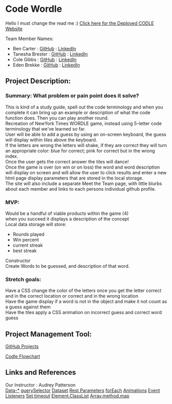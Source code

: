 # Code Wordle
Hello I must change the read me :) 
[Click here for the Deployed CODLE Website](https://team-salt-lake-city.github.io/code-wordle/)

Team Member Names: 
* Ben Carter : [GitHub](https://github.com/MotoBenny) : [LinkedIn](https://www.linkedin.com/in/benjamin-carter-dev/)
* Tanesha Brester : [GitHub](https://github.com/taneshaa) : [LinkedIn](https://www.linkedin.com/in/taneshabrester/)
* Cole Gibbs : [GitHub](https://github.com/colegibbs) : [LinkedIn](https://www.linkedin.com/in/cole-gibbs/)
* Eden Brekke : [GitHub](https://github.com/eden-brekke) : [LinkedIn](https://www.linkedin.com/in/eden-brekke/)

## Project Description: <br>

### Summary: What problem or pain point does it solve?
This is kind of a study guide, spell out the code terminology and when you complete it can bring up an example or description of what the code function does. Then you can play another round.  <br>
Recreation of NewYork Times WORDLE game, instead using 5-letter code terminology that we've learned so far. <br>
User will be able to add a guess by using an on-screen keyboard, the guess will display within tiles above the keyboard.  <br>
If the letters are wrong the letters will shake, if they are correct they will turn an appropriate color: blue for correct; pink for correct but in the wrong index.  <br>
Once the user gets the correct answer the tiles will dance!  <br>
Once the game is over (on win or on loss) the word and word description will display on screen and will allow the user to click results and enter a new html page display parameters that are stored in the local storage.  <br>
The site will also include a separate Meet the Team page, with little blurbs about each member and links to each persons individual github profile.  <br>


### MVP:  <br>
Would be a handful of viable products within the game (4) <br>
when you succeed it displays a description of the concept <br>
Local data storage will store: 
- Rounds played
- Win percent
- current streak
- best streak
 
Constructor <br>
Create Words to be guessed, and description of that word.  <br>

### Stretch goals: 
Have a CSS change the color of the letters once you get the letter correct and in the correct location or correct and in the wrong location <br>
Have the game display if a word is not in the object and make it not count as a guess against them <br>
Have the tiles apply a CSS animation on incorrect guess and correct word guess <br>


## Project Management Tool: 
[GitHub Projects](https://github.com/Team-Salt-Lake-City/code-wordle/projects/1)

[Codle Flowchart](/wireframes/codleflowchart.png)

## Links and References
Our Instructor : Audrey Patterson  <br>
[Data-*](https://developer.mozilla.org/en-US/docs/Web/HTML/Global_attributes/data-*)
[querySelector](https://developer.mozilla.org/en-US/docs/Web/API/Document/querySelector)
[Dataset](https://developer.mozilla.org/en-US/docs/Web/API/HTMLElement/dataset)
[Rest Parameters](https://developer.mozilla.org/en-US/docs/Web/JavaScript/Reference/Functions/rest_parameters)
[forEach](https://www.w3schools.com/jsref/jsref_foreach.asp)
[Animations](https://www.w3schools.com/howto/howto_css_shakeimage.asp)
[Event Listeners](https://developer.mozilla.org/en-US/docs/Web/API/EventTarget/addEventListener)
[Set timeout](https://developer.mozilla.org/en-US/docs/Web/API/setTimeout)
[Element.ClassList](https://developer.mozilla.org/en-US/docs/Web/API/Element/classList)
[Array.method.map](https://developer.mozilla.org/en-US/docs/Web/JavaScript/Reference/Global_Objects/Array/map)


